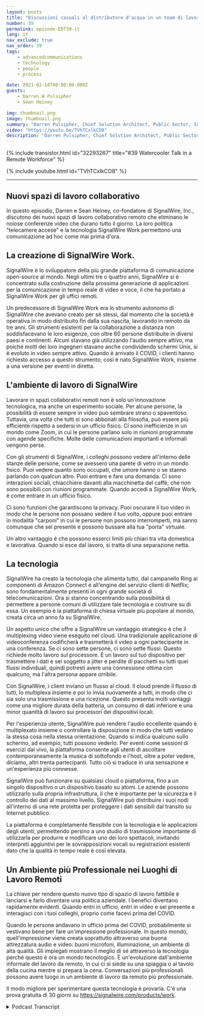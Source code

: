 ```yaml
---
layout: posts
title: "Discussioni casuali al distributore d'acqua in un team di lavoro a distanza"
number: 39
permalink: episode-EDT39-it
lang: it
nav_exclude: true
nav_order: 39
tags:
    - advancedcommunications
    - technology
    - people
    - process

date: 2021-02-18T00:00:00.000Z
guests:
    - Darren W Pulsipher
    - Sean Heiney

img: thumbnail.png
image: thumbnail.png
summary: "Darren Pulsipher, Chief Solution Architect, Public Sector, Intel, e Sean Heiney, co-fondatore di SignalWire, Inc., discutono delle politiche di lavoro a distanza dell'azienda riguardanti le telecamere accese e della loro nuova tecnologia di spazi di lavoro collaborativi a distanza che favorisce la comunicazione ad hoc per la loro forza lavoro completamente remota."
video: "https://youtu.be/TVhTCxlkCO8"
description: "Darren Pulsipher, Chief Solution Architect, Public Sector, Intel, e Sean Heiney, co-fondatore di SignalWire, Inc., discutono delle politiche di lavoro a distanza dell'azienda riguardanti le telecamere accese e della loro nuova tecnologia di spazi di lavoro collaborativi a distanza che favorisce la comunicazione ad hoc per la loro forza lavoro completamente remota."
---
```


<div>
{% include transistor.html id="32293267" title="#39 Watercooler Talk in a Remote Workforce" %}

{% include youtube.html id="TVhTCxlkCO8" %}
</div>

---

## Nuovi spazi di lavoro collaborativo

In questo episodio, Darren e Sean Heiney, co-fondatore di SignalWire, Inc., discutono dei nuovi spazi di lavoro collaborativo remoto che eliminano le noiose conferenze video che durano tutto il giorno. La loro politica "telecamere accese" e la tecnologia SignalWire Work permettono una comunicazione ad hoc come mai prima d'ora.

## La creazione di SignalWire Work.

SignalWire è lo sviluppatore della più grande piattaforma di comunicazione open-source al mondo. Negli ultimi tre o quattro anni, SignalWire si è concentrato sulla costruzione della prossima generazione di applicazioni per la comunicazione in tempo reale di video e voce, il che ha portato a SignalWire Work per gli uffici remoti.

Un predecessore di SignalWire Work era lo strumento autonomo di SignalWire che avevano creato per sé stessi, dal momento che la società è operativa in modo distribuito fin dalla sua nascita, lavorando in remoto da tre anni. Gli strumenti esistenti per la collaborazione a distanza non soddisfacevano le loro esigenze, con oltre 60 persone distribuite in diversi paesi e continenti. Alcuni stavano già utilizzando l'audio sempre attivo, ma poiché molti dei loro ingegneri stavano anche condividendo schermi Unix, si è evoluto in video sempre attivo. Quando è arrivato il COVID, i clienti hanno richiesto accesso a questo strumento, così è nato SignalWire Work, insieme a una versione per eventi in diretta.

## L'ambiente di lavoro di SignalWire

Lavorare in spazi collaborativi remoti non è solo un'innovazione tecnologica, ma anche un esperimento sociale. Per alcune persone, la possibilità di essere sempre in video può sembrare strano o spaventoso. Tuttavia, una volta che tutti si sono abbonati alla filosofia, può essere più efficiente rispetto a sedersi in un ufficio fisico. Ci sono inefficienze in un mondo come Zoom, in cui le persone parlano solo in riunioni programmate con agende specifiche. Molte delle comunicazioni importanti e informali vengono perse.

Con gli strumenti di SignalWire, i colleghi possono vedere all'interno delle stanze delle persone, come se avessero una parete di vetro in un mondo fisico. Puoi vedere quanto sono occupati, che umore hanno o se stanno parlando con qualcun altro. Puoi entrare e fare una domanda. Ci sono interazioni sociali, chiacchiere davanti alla macchinetta del caffè, che non sono possibili con riunioni programmate. Quando accedi a SignalWire Work, è come entrare in un ufficio fisico.

Ci sono funzioni che garantiscono la privacy. Puoi oscurare il tuo video in modo che le persone non possano vedere il tuo volto, oppure puoi entrare in modalità "carponi" in cui le persone non possono interromperti, ma sanno comunque che sei presente e possono bussare alla tua "porta" virtuale.

Un altro vantaggio è che possono esserci limiti più chiari tra vita domestica e lavorativa. Quando si esce dal lavoro, si tratta di una separazione netta.

## La tecnologia

SignalWire ha creato la tecnologia che alimenta tutto, dal campanello Ring ai componenti di Amazon Connect e all'engine del servizio clienti di Netflix; sono fondamentalmente presenti in ogni grande società di telecomunicazioni. Ora si stanno concentrando sulla possibilità di permettere a persone comuni di utilizzare tale tecnologia e costruire su di essa. Un esempio è la piattaforma di chiesa virtuale più popolare al mondo, creata circa un anno fa su SignalWire.

Un aspetto unico che offre a SignalWire un vantaggio strategico è che il multiplexing video viene eseguito nel cloud. Una tradizionale applicazione di videoconferenza codificherà e trasmetterà il video a ogni partecipante in una conferenza. Se ci sono sette persone, ci sono sette flussi. Questo richiede molto lavoro sul processore. È un lavoro sul tuo dispositivo per trasmettere i dati e sei soggetto a jitter e perdite di pacchetti su tutti quei flussi individuali, quindi potresti avere una connessione ottima con qualcuno, ma l'altra persona appare orribile.

Con SignalWire, i client inviano un flusso al cloud. Il cloud prende il flusso di tutti, lo multiplexa insieme e poi lo invia nuovamente a tutti, in modo che ci sia solo una trasmissione e una ricezione. Questo presenta molti vantaggi come una migliore durata della batteria, un consumo di dati inferiore e una minor quantità di lavoro sui processori dei dispositivi locali.

Per l'esperienza utente, SignalWire può rendere l'audio eccellente quando è multiplexato insieme o controllare la disposizione in modo che tutti vedano la stessa cosa nella stessa orientazione. Quando si indica qualcuno sullo schermo, ad esempio, tutti possono vederlo. Per eventi come sessioni di esercizi dal vivo, la piattaforma consente agli utenti di ascoltare contemporaneamente la musica di sottofondo e l'host, oltre a poter vedere, diciamo, altri trenta partecipanti. Tutto ciò si traduce in una sensazione e un'esperienza più connesse.

SignalWire può funzionare su qualsiasi cloud o piattaforma, fino a un singolo dispositivo o un dispositivo basato su atomi. Le aziende possono utilizzarlo sulla propria infrastruttura, il che è importante per la sicurezza e il controllo dei dati al massimo livello. SignalWire può distribuire i suoi nodi all'interno di una rete protetta per proteggere i dati sensibili dal transito su Internet pubblico.

La piattaforma è completamente flessibile con la tecnologia e le applicazioni degli utenti, permettendo persino a uno studio di trasmissione importante di utilizzarla per produrre e modificare uno dei loro spettacoli, invitando interpreti aggiuntivi per le sovrapposizioni vocali su registrazioni esistenti dato che la qualità in tempo reale è così elevata.

## Un Ambiente più Professionale nei Luoghi di Lavoro Remoti

La chiave per rendere questo nuovo tipo di spazio di lavoro fattibile è lanciarsi e farlo diventare una politica aziendale. I benefici diventano rapidamente evidenti. Quando entri in ufficio, entri in video e sei presente e interagisci con i tuoi colleghi, proprio come facevi prima del COVID.

Quando le persone andavano in ufficio prima del COVID, probabilmente si vestivano bene per fare un'impressione professionale. In questo mondo, quell'impressione viene creata soprattutto attraverso una buona attrezzatura audio e video: buoni microfoni, illuminazione, un ambiente di alta qualità. Gli impiegati mostrano il meglio di sé attraverso la tecnologia perché questo è ora un mondo tecnologico. È un'evoluzione dall'ambiente informale del lavoro da remoto, in cui ci si siede su una spiaggia o al tavolo della cucina mentre si prepara la cena. Conversazioni più professionali possono avere luogo in un ambiente di lavoro da remoto più professionale.

Il modo migliore per sperimentare questa tecnologia è provarla. C'è una prova gratuita di 30 giorni su https://signalwire.com/products/work.



<details>
<summary> Podcast Transcript </summary>

<p></p>

</details>
